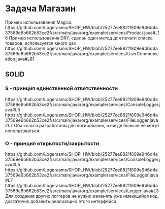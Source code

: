 <H1>Задача Магазин</H1>
Пример использования Magics:
https://github.com/Logerasmo/SHOP_HW/blob/25277ee8821f809e946d4a37569e6b662b53ce2f/src/main/java/org/example/services/Product.java#L16
Пример использования DRY, сделан один метод для печати списка товаров, используется много раз
https://github.com/Logerasmo/SHOP_HW/blob/25277ee8821f809e946d4a37569e6b662b53ce2f/src/main/java/org/example/services/UserCommunication.java#L81
<H2>SOLID</H2>
<H3>S - принцип единственной ответственности </H4>
https://github.com/Logerasmo/SHOP_HW/blob/25277ee8821f809e946d4a37569e6b662b53ce2f/src/main/java/org/example/services/ConsoleLogger.java#L5
https://github.com/Logerasmo/SHOP_HW/blob/25277ee8821f809e946d4a37569e6b662b53ce2f/src/main/java/org/example/services/FileLogger.java#L7
Оба класса разработаны для логирования, и нигде больше не могут использоваться
<H3>O - принцип открытости/закрытости</H4>
https://github.com/Logerasmo/SHOP_HW/blob/25277ee8821f809e946d4a37569e6b662b53ce2f/src/main/java/org/example/services/ConsoleLogger.java#L5
https://github.com/Logerasmo/SHOP_HW/blob/25277ee8821f809e946d4a37569e6b662b53ce2f/src/main/java/org/example/services/FileLogger.java#L7
https://github.com/Logerasmo/SHOP_HW/blob/25277ee8821f809e946d4a37569e6b662b53ce2f/src/main/java/org/example/services/Logger.java#L3
Для создания других логгеров не нужно изменять уже имеющийся код, достаточно добавить реализацию этого интерфейса
